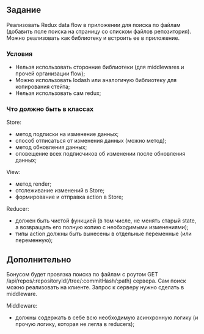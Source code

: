 ## Задание

Реализовать Redux data flow в приложении для поиска по файлам (добавить поле поиска на страницу со списком файлов репозитория).
Можно реализовать как библиотеку и встроить ее в приложение.

### Условия

- Нельзя использовать сторонние библиотеки (для middlewares и прочей организации flow);
- Можно использовать lodash или аналогичую библиотеку для копирования стейта;
- Нельзя использовать сам redux;

### Что должно быть в классах

Store:

- метод подписки на изменение данных;
- способ отписаться от изменения данных (можно метод);
- метод обновления данных;
- оповещение всех подписчиков об изменении после обновления данных;

View:

- метод render;
- отслеживание изменений в Store;
- формирование и отправка action в Store;

Reducer:

- должен быть чистой функцией (в том числе, не менять старый state, а возвращать его полную копию с необходимыми изменениями);
- типы action должны быть вынесены в отдельные переменные (или переменную);

## Дополнительно
Бонусом будет провязка поиска по файлам с роутом GET /api/repos/:repositoryId(/tree/:commitHash/:path) сервера. Сам поиск можно реализовать на клиенте. Запрос к серверу нужно сделать в middleware.

Middleware:

- должны содержать в себе всю необходимую асинхронную логику (и прочую логику, которая не легла в reducers);